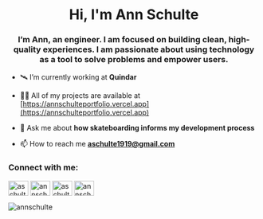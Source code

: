 <h1 align="center">Hi, I'm Ann Schulte</h1>
<h3 align="center">I’m Ann, an engineer. I am focused on building clean, high-quality experiences. I am passionate about using technology as a tool to solve problems and empower users.</h3>

- 🛰️ I’m currently working at **Quindar**

- 👨‍💻 All of my projects are available at [https://annschulteportfolio.vercel.app](https://annschulteportfolio.vercel.app)

- 💬 Ask me about **how skateboarding informs my development process**

- 📫 How to reach me **aschulte1919@gmail.com**

<h3 align="left">Connect with me:</h3>
<p align="left">
<a href="https://codepen.io/aschulte1919" target="blank"><img align="center" src="https://raw.githubusercontent.com/rahuldkjain/github-profile-readme-generator/master/src/images/icons/Social/codepen.svg" alt="aschulte1919" height="30" width="40" /></a>
<a href="https://linkedin.com/in/annschulte" target="blank"><img align="center" src="https://raw.githubusercontent.com/rahuldkjain/github-profile-readme-generator/master/src/images/icons/Social/linked-in-alt.svg" alt="annschulte" height="30" width="40" /></a>
<a href="https://codesandbox.com/aschulte1919" target="blank"><img align="center" src="https://raw.githubusercontent.com/rahuldkjain/github-profile-readme-generator/master/src/images/icons/Social/codesandbox.svg" alt="aschulte1919" height="30" width="40" /></a>
<a href="https://instagram.com/annschulte" target="blank"><img align="center" src="https://raw.githubusercontent.com/rahuldkjain/github-profile-readme-generator/master/src/images/icons/Social/instagram.svg" alt="annschulte" height="30" width="40" /></a>
</p>

<p><img align="center" src="https://github-readme-stats.vercel.app/api/top-langs?username=annschulte&show_icons=true&locale=en&layout=compact" alt="annschulte" /></p>
